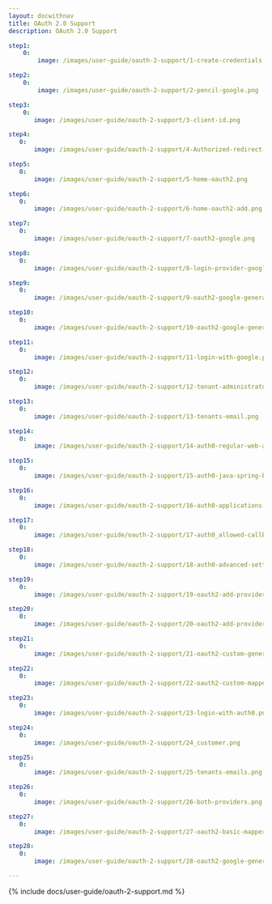 ```yaml
---
layout: docwithnav
title: OAuth 2.0 Support
description: OAuth 2.0 Support

step1:
    0:
        image: /images/user-guide/oauth-2-support/1-create-credentials.png

step2:
    0:
        image: /images/user-guide/oauth-2-support/2-pencil-google.png

step3:
    0:
       image: /images/user-guide/oauth-2-support/3-client-id.png

step4:
   0:
       image: /images/user-guide/oauth-2-support/4-Authorized-redirect-uris.png

step5:
   0:
       image: /images/user-guide/oauth-2-support/5-home-oauth2.png

step6:
   0:
       image: /images/user-guide/oauth-2-support/6-home-oauth2-add.png

step7:
   0:
       image: /images/user-guide/oauth-2-support/7-oauth2-google.png

step8:
   0:
       image: /images/user-guide/oauth-2-support/8-login-provider-google.png

step9:
   0:
       image: /images/user-guide/oauth-2-support/9-oauth2-google-general.png

step10:
   0:
       image: /images/user-guide/oauth-2-support/10-oauth2-google-general-mapper-pe.png

step11:
   0:
       image: /images/user-guide/oauth-2-support/11-login-with-google.png

step12:
   0:
       image: /images/user-guide/oauth-2-support/12-tenant-administrator.png

step13:
   0:
       image: /images/user-guide/oauth-2-support/13-tenants-email.png

step14:
   0:
       image: /images/user-guide/oauth-2-support/14-auth0-regular-web-app.png

step15:
   0:
       image: /images/user-guide/oauth-2-support/15-auth0-java-spring-boot.png

step16:
   0:
       image: /images/user-guide/oauth-2-support/16-auth0-applications-settings.png

step17:
   0:
       image: /images/user-guide/oauth-2-support/17-auth0_allowed-callback-urls.png

step18:
   0:
       image: /images/user-guide/oauth-2-support/18-auth0-advanced-settings.png

step19:
   0:
       image: /images/user-guide/oauth-2-support/19-oauth2-add-provider.png

step20:
   0:
       image: /images/user-guide/oauth-2-support/20-oauth2-add-provider-custom.png

step21:
   0:
       image: /images/user-guide/oauth-2-support/21-oauth2-custom-general.png

step22:
   0:
       image: /images/user-guide/oauth-2-support/22-oauth2-custom-mapper-pe.png

step23:
   0:
       image: /images/user-guide/oauth-2-support/23-login-with-auth0.png

step24:
   0:
       image: /images/user-guide/oauth-2-support/24_customer.png

step25:
   0:
       image: /images/user-guide/oauth-2-support/25-tenants-emails.png

step26:
   0:
       image: /images/user-guide/oauth-2-support/26-both-providers.png

step27:
   0:
       image: /images/user-guide/oauth-2-support/27-oauth2-basic-mapper-pe.png

step28:
   0:
       image: /images/user-guide/oauth-2-support/28-oauth2-google-general-mapper-custom.png

---
```


{% include docs/user-guide/oauth-2-support.md %}